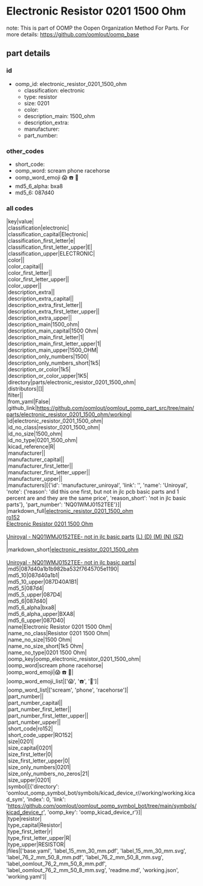 # Electronic Resistor 0201 1500 Ohm  

note: This is part of OOMP the Oopen Organization Method For Parts. For more details: https://github.com/oomlout/oomp_base

##  part details





### id
* oomp_id: electronic_resistor_0201_1500_ohm
  * classification: electronic
  * type: resistor
  * size: 0201
  * color: 
  * description_main: 1500_ohm
  * description_extra: 
  * manufacturer: 
  * part_number: 

### other_codes
* short_code: 
* oomp_word: scream phone racehorse
* oomp_word_emoji :scream: :phone: :racehorse:
* md5_6_alpha: bxa8
* md5_6: 087d40

### all codes 
|key|value|  
|classification|electronic|  
|classification_capital|Electronic|  
|classification_first_letter|e|  
|classification_first_letter_upper|E|  
|classification_upper|ELECTRONIC|  
|color||  
|color_capital||  
|color_first_letter||  
|color_first_letter_upper||  
|color_upper||  
|description_extra||  
|description_extra_capital||  
|description_extra_first_letter||  
|description_extra_first_letter_upper||  
|description_extra_upper||  
|description_main|1500_ohm|  
|description_main_capital|1500 Ohm|  
|description_main_first_letter|1|  
|description_main_first_letter_upper|1|  
|description_main_upper|1500_OHM|  
|description_only_numbers|1500|  
|description_only_numbers_short|1k5|  
|description_or_color|1k5|  
|description_or_color_upper|1K5|  
|directory|parts/electronic_resistor_0201_1500_ohm|  
|distributors|[]|  
|filter||  
|from_yaml|False|  
|github_link|https://github.com/oomlout/oomlout_oomp_part_src/tree/main/parts/electronic_resistor_0201_1500_ohm/working|  
|id|electronic_resistor_0201_1500_ohm|  
|id_no_class|resistor_0201_1500_ohm|  
|id_no_size|1500_ohm|  
|id_no_type|0201_1500_ohm|  
|kicad_reference|R|  
|manufacturer||  
|manufacturer_capital||  
|manufacturer_first_letter||  
|manufacturer_first_letter_upper||  
|manufacturer_upper||  
|manufacturers|[{'id': 'manufacturer_uniroyal', 'link': '', 'name': 'Uniroyal', 'note': {'reason': 'did this one first, but not in jlc pcb basic parts and 1 percent are and they are the same price', 'reason_short': 'not in jlc basic parts'}, 'part_number': 'NQ01WMJ0152TEE'}]|  
|markdown_full|[electronic_resistor_0201_1500_ohm](https://github.com/oomlout/oomlout_oomp_part_src/tree/main/parts/electronic_resistor_0201_1500_ohm/working)<br>[ro152](https://github.com/oomlout/oomlout_oomp_part_src/tree/main/parts/electronic_resistor_0201_1500_ohm/working)<br>[Electronic Resistor 0201 1500 Ohm](https://github.com/oomlout/oomlout_oomp_part_src/tree/main/parts/electronic_resistor_0201_1500_ohm/working)<br><br>[Uniroyal - NQ01WMJ0152TEE- not in jlc basic parts]() [(L)  ](https://www.lcsc.com/search?q=NQ01WMJ0152TEE)[(D)  ](https://www.digikey.com/en/products?keywords=NQ01WMJ0152TEE)[(M)  ](https://www.mouser.com/Search/Refine?Keyword=NQ01WMJ0152TEE)[(N)  ](https://www.newark.com/search?st=NQ01WMJ0152TEE)[(SZ)  ](https://so.szlcsc.com/global.html?k=NQ01WMJ0152TEE)<br>|  
|markdown_short|[electronic_resistor_0201_1500_ohm](https://github.com/oomlout/oomlout_oomp_part_src/tree/main/parts/electronic_resistor_0201_1500_ohm/working)<br><br>[Uniroyal - NQ01WMJ0152TEE- not in jlc basic parts]()|  
|md5|087d40a1b1b982ba532f7645705e1190|  
|md5_10|087d40a1b1|  
|md5_10_upper|087D40A1B1|  
|md5_5|087d4|  
|md5_5_upper|087D4|  
|md5_6|087d40|  
|md5_6_alpha|bxa8|  
|md5_6_alpha_upper|BXA8|  
|md5_6_upper|087D40|  
|name|Electronic Resistor 0201 1500 Ohm|  
|name_no_class|Resistor 0201 1500 Ohm|  
|name_no_size|1500 Ohm|  
|name_no_size_short|1k5 Ohm|  
|name_no_type|0201 1500 Ohm|  
|oomp_key|oomp_electronic_resistor_0201_1500_ohm|  
|oomp_word|scream phone racehorse|  
|oomp_word_emoji|:scream: :phone: :racehorse:|  
|oomp_word_emoji_list|[':scream:', ':phone:', ':racehorse:']|  
|oomp_word_list|['scream', 'phone', 'racehorse']|  
|part_number||  
|part_number_capital||  
|part_number_first_letter||  
|part_number_first_letter_upper||  
|part_number_upper||  
|short_code|ro152|  
|short_code_upper|RO152|  
|size|0201|  
|size_capital|0201|  
|size_first_letter|0|  
|size_first_letter_upper|0|  
|size_only_numbers|0201|  
|size_only_numbers_no_zeros|21|  
|size_upper|0201|  
|symbol|[{'directory': 'oomlout_oomp_symbol_bot/symbols/kicad_device_r//working/working.kicad_sym', 'index': 0, 'link': 'https://github.com/oomlout/oomlout_oomp_symbol_bot/tree/main/symbols/kicad_device_r', 'oomp_key': 'oomp_kicad_device_r'}]|  
|type|resistor|  
|type_capital|Resistor|  
|type_first_letter|r|  
|type_first_letter_upper|R|  
|type_upper|RESISTOR|  
|files|['base.yaml', 'label_15_mm_30_mm.pdf', 'label_15_mm_30_mm.svg', 'label_76_2_mm_50_8_mm.pdf', 'label_76_2_mm_50_8_mm.svg', 'label_oomlout_76_2_mm_50_8_mm.pdf', 'label_oomlout_76_2_mm_50_8_mm.svg', 'readme.md', 'working.json', 'working.yaml']|  
